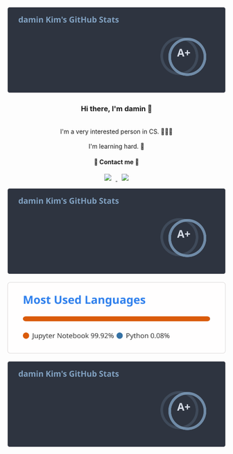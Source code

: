 ![header](README.assets/api)



<div align="center">
    <h3>
        Hi there, I'm damin 👋
    </h3>
    <br>
        I'm a very interested person in CS. 👩🏻‍💻
    </br>
    <br>
		I'm learning hard. 🌱
	</br>
</div>





<h4 align="center">
    🍑 Contact me 🍑
</h4>

<p align="center">
    <a href="https://www.instagram.com/ming_9da/">
        <img src="https://img.shields.io/badge/Instagram-e4405f?
             style=flat&logo=Instagram&logoColor=white&link=https://www.instagram.com/ming_9da/"
             style="height : auto; margin-left : 10px; margin-right : 10px;"/>
    </a>
    <a href="mailto:daministrator1211@gmail.com">
    <img src="https://img.shields.io/badge/Gmail-d14836?
              style=flat&logo=Gmail&logoColor=white&link=mailto:daministrator1211@gmail.com"
        style="height : auto; margin-left : 10px; margin-right : 10px;"/>
    </a>
</p>



![Anurag's github stats](README.assets/api)

[![Top Langs](README.assets/top-langs)](https://github.com/anuraghazra/github-readme-stats)

![header](README.assets/api)